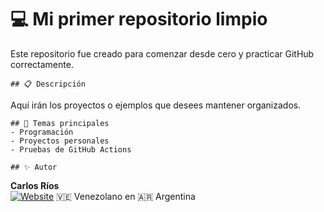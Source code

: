 # 💻 Mi primer repositorio limpio

Este repositorio fue creado para comenzar desde cero y practicar GitHub correctamente.

    ## 📋 Descripción
Aquí irán los proyectos o ejemplos que desees mantener organizados.

    ## 🧠 Temas principales
    - Programación
    - Proyectos personales
    - Pruebas de GitHub Actions

    ## ✨ Autor
**Carlos Ríos**  
[![Website](https://img.shields.io/badge/Website-Visitar-blue)](https://github.com/carlosrios23)
🇻🇪 Venezolano en 🇦🇷 Argentina
